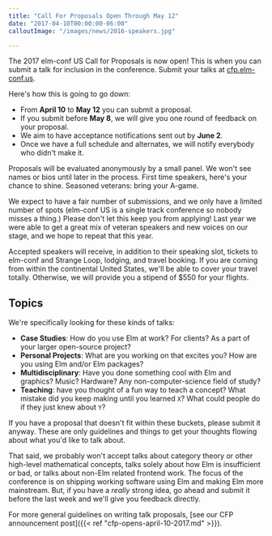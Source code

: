 ```yaml
---
title: "Call For Proposals Open Through May 12"
date: "2017-04-10T00:00:00-06:00"
calloutImage: "/images/news/2016-speakers.jpg"

---
```


The 2017 elm-conf US Call for Proposals is now open!
This is when you can submit a talk for inclusion in the conference.
Submit your talks at [cfp.elm-conf.us](https://cfp.elm-conf.us/events/elm-conf-us-2017).

Here's how this is going to go down:

- From **April 10** to **May 12** you can submit a proposal.
- If you submit before **May 8**, we will give you one round of feedback on your proposal. 
- We aim to have acceptance notifications sent out by **June 2**.
- Once we have a full schedule and alternates, we will notify everybody who didn't make it.

Proposals will be evaluated anonymously by a small panel. We won't see names or bios until later in the process. First time speakers, here's your chance to shine. Seasoned veterans: bring your A-game.

We expect to have a fair number of submissions, and we only have a limited number of spots (elm-conf US is a single track conference so nobody misses a thing.) Please don't let this keep you from applying! Last year we were able to get a great mix of veteran speakers and new voices on our stage, and we hope to repeat that this year.

Accepted speakers will receive, in addition to their speaking slot, tickets to elm-conf and Strange Loop, lodging, and travel booking. If you are coming from within the continental United States, we'll be able to cover your travel totally. Otherwise, we will provide you a stipend of $550 for your flights.

<!--more-->

## Topics

We're specifically looking for these kinds of talks:

- **Case Studies**: How do you use Elm at work? For clients? As a part of your larger open-source project?
- **Personal Projects**: What are you working on that excites you? How are you using Elm and/or Elm packages?
- **Multidisciplinary**: Have you done something cool with Elm and graphics? Music? Hardware? Any non-computer-science field of study?
- **Teaching**: have you thought of a fun way to teach a concept? What mistake did you keep making until you learned `X`? What could people do if they just knew about `Y`?

If you have a proposal that doesn't fit within these buckets, please submit it anyway. These are only guidelines and things to get your thoughts flowing about what you'd like to talk about.

That said, we probably won't accept talks about category theory or other high-level mathematical concepts, talks solely about how Elm is insufficient or bad, or talks about non-Elm related frontend work. The focus of the conference is on shipping working software using Elm and making Elm more mainstream. But, if you have a *really* strong idea, go ahead and submit it before the last week and we'll give you feedback directly.

For more general guidelines on writing talk proposals, [see our CFP announcement post]({{< ref "cfp-opens-april-10-2017.md" >}}).
